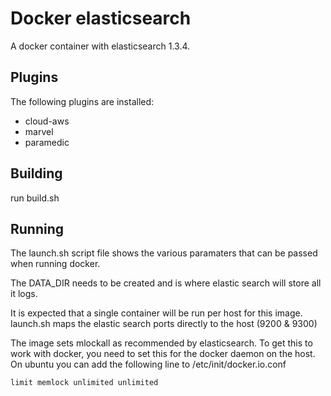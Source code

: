 Docker elasticsearch
====================

A docker container with elasticsearch 1.3.4.

Plugins
-------
The following plugins are installed:
- cloud-aws
- marvel
- paramedic

Building
--------
run build.sh

Running
-------
The launch.sh script file shows the various paramaters that can be passed when running docker.

The DATA_DIR needs to be created and is where elastic search will store all it logs.

It is expected that a single container will be run per host for this image. launch.sh maps the elastic search ports directly to the host (9200 & 9300)

The image sets mlockall as recommended by elasticsearch. To get this to work with docker, you need to set this for the docker daemon on the host. On ubuntu you can add the following line to /etc/init/docker.io.conf
```
limit memlock unlimited unlimited
```

